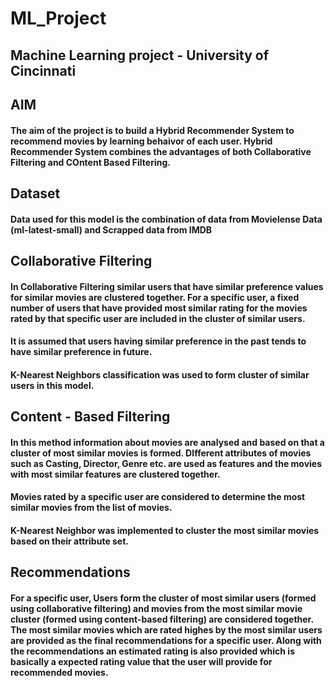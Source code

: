 # ML_Project
## Machine Learning project - University of Cincinnati

## AIM

#### The aim of the project is to build a Hybrid Recommender System to recommend movies by learning behaivor of each user. Hybrid Recommender System combines the advantages of both Collaborative Filtering and COntent Based Filtering.

## Dataset

#### Data used for this model is the combination of data from Movielense Data (ml-latest-small) and Scrapped data from IMDB

## Collaborative Filtering

#### In Collaborative Filtering similar users that have similar preference values for similar movies are clustered together. For a specific user, a fixed number of users that have provided most similar rating for the movies rated by that specific user are included in the cluster of similar users.
#### It is assumed that users having similar preference in the past tends to have similar preference in future.
#### K-Nearest Neighbors classification was used to form cluster of similar users in this model.

## Content - Based Filtering

#### In this method information about movies are analysed and based on that a cluster of most similar movies is formed. DIfferent attributes of movies such as Casting, Director, Genre etc. are used as features and the movies with most similar features are clustered together.
#### Movies rated by a specific user are considered to determine the most similar movies from the list of movies.
#### K-Nearest Neighbor was implemented to cluster the most similar movies based on their attribute set.

## Recommendations

#### For a specific user, Users form the cluster of most similar users (formed using collaborative filtering) and movies from the most similar movie cluster (formed using content-based filtering) are considered together. The most similar movies which are rated highes by the most similar users are provided as the final recommendations for a specific user. Along with the recommendations an estimated rating is also provided which is basically a expected rating value that the user will provide for recommended movies.

